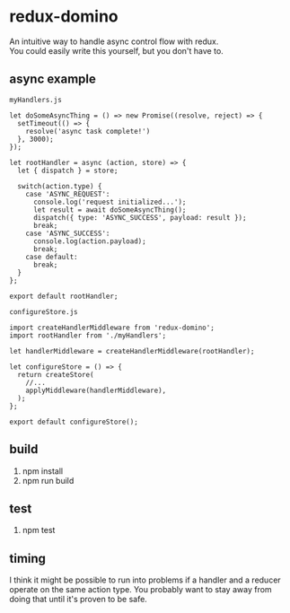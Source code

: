 # redux-domino
An intuitive way to handle async control flow with redux.  
You could easily write this yourself, but you don't have to.

## async example
`myHandlers.js`
```
let doSomeAsyncThing = () => new Promise((resolve, reject) => {
  setTimeout(() => {
    resolve('async task complete!')
  }, 3000);
});

let rootHandler = async (action, store) => {
  let { dispatch } = store;

  switch(action.type) {
    case 'ASYNC_REQUEST':
      console.log('request initialized...');
      let result = await doSomeAsyncThing();
      dispatch({ type: 'ASYNC_SUCCESS', payload: result });
      break;
    case 'ASYNC_SUCCESS':
      console.log(action.payload);
      break;
    case default:
      break;
  }
};

export default rootHandler;
```

`configureStore.js`
```
import createHandlerMiddleware from 'redux-domino';
import rootHandler from './myHandlers';

let handlerMiddleware = createHandlerMiddleware(rootHandler);

let configureStore = () => {
  return createStore(
    //...
    applyMiddleware(handlerMiddleware),
  );
};

export default configureStore();
```

## build
1. npm install
2. npm run build

## test
1. npm test

## timing

I think it might be possible to run into problems if a handler and a reducer operate on the same action type. You probably want to stay away from doing that until it's proven to be safe.

